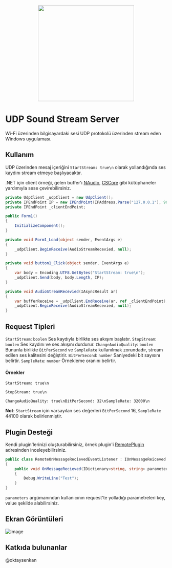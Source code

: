 <p align="center">
<img width="300" src="https://user-images.githubusercontent.com/42527467/72662317-dcf4f300-39f6-11ea-8fd5-3ab6ee4b907c.png">
</p>

# UDP Sound Stream Server
Wi-Fi üzerinden bilgisayardaki sesi UDP protokolü üzerinden stream eden Windows uygulaması. 

## Kullanım
UDP üzerinden mesaj içeriğini `StartStream: true\n` olarak yollandığında ses kaydını stream etmeye başlıyacaktır.

.NET için client örneği, gelen buffer'ı [NAudio](https://github.com/naudio/NAudio), [CSCore](https://github.com/filoe/cscore) gibi kütüphaneler yardımıyla sese çevirebilirsiniz.

```csharp
private UdpClient _udpClient = new UdpClient();
private IPEndPoint IP = new IPEndPoint(IPAddress.Parse("127.0.0.1"), 9050);
private IPEndPoint _clientEndPoint;

public Form1()
{
    InitializeComponent();
}

private void Form1_Load(object sender, EventArgs e)
{
    _udpClient.BeginReceive(AudioStreamRecevied, null);
}

private void button1_Click(object sender, EventArgs e)
{
    var body = Encoding.UTF8.GetBytes("StartStream: true\n");
    _udpClient.Send(body, body.Length, IP);
}

private void AudioStreamRecevied(IAsyncResult ar)
{
    var bufferReceive = _udpClient.EndReceive(ar, ref _clientEndPoint);
    _udpClient.BeginReceive(AudioStreamRecevied, null);
}
```

## Request Tipleri

`StartStream`: `boolen` Ses kaydıyla birlikte ses akışını başlatır. 
`StopStream`: `boolen` Ses kaydını ve ses akışını durdurur.
`ChangeAudioQuality`: `boolen` Bununla birlikte `BitPerSecond` ve `SampleRate` kullanılmak zorundadır, stream edilen ses kalitesini değiştirir.
`BitPerSecond`: `number` Saniyedeki bit sayısını belirtir.
`SampleRate`: `number` Örnekleme oranını belirtir.

#### Örnekler

`StartStream: true\n`

`StopStream: true\n`

`ChangeAudioQuality: true\nBitPerSecond: 32\nSampleRate: 32000\n`

**Not**: `StartStream` için varsayılan ses değerleri `BitPerSecond` 16, `SampleRate` 44100 olarak belirlenmiştir.

## Plugin Desteği
Kendi plugin'lerinizi oluşturabilirsiniz, örnek plugin'i [RemotePlugin](https://github.com/oktaysenkan/udp-sound-stream-server/tree/master/RemotePlugin) adresinden inceleyebilirsiniz. 

```csharp
public class RemoteOnMessageRecievedEventListener : IOnMessageReiceved  
{
    public void OnMessageRecieved(IDictionary<string, string> parameters)
    {
        Debug.WriteLine("Test");
    }
}
```

`parameters` argümanından kullanıcının request'te yolladığı parametreleri key, value şekilde alabilirsiniz.

## Ekran Görüntüleri
![image](https://user-images.githubusercontent.com/42527467/72662312-c353ab80-39f6-11ea-8f98-a4fb6d0a85b0.png)

## Katkıda bulunanlar
@oktaysenkan 
